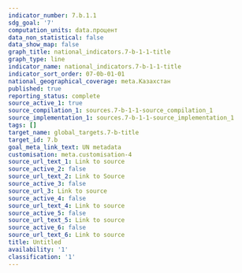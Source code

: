 ```yaml
---
indicator_number: 7.b.1.1
sdg_goal: '7'
computation_units: data.процент
data_non_statistical: false
data_show_map: false
graph_title: national_indicators.7-b-1-1-title
graph_type: line
indicator_name: national_indicators.7-b-1-1-title
indicator_sort_order: 07-0b-01-01
national_geographical_coverage: meta.Казахстан
published: true
reporting_status: complete
source_active_1: true
source_compilation_1: sources.7-b-1-1-source_compilation_1
source_implementation_1: sources.7-b-1-1-source_implementation_1
tags: []
target_name: global_targets.7-b-title
target_id: 7.b
goal_meta_link_text: UN metadata
customisation: meta.customisation-4
source_url_text_1: Link to source
source_active_2: false
source_url_text_2: Link to Source
source_active_3: false
source_url_3: Link to source
source_active_4: false
source_url_text_4: Link to source
source_active_5: false
source_url_text_5: Link to source
source_active_6: false
source_url_text_6: Link to source
title: Untitled
availability: '1'
classification: '1'
---
```

